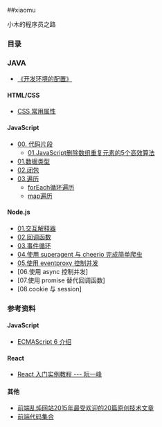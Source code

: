 ##xiaomu

小木的程序员之路

### 目录

### JAVA

+ [《开发环境的配置》](./java/lesson0/README.md) 

#### HTML/CSS

+ [CSS 常用属性](./html_css/CSS常用属性.md)

#### JavaScript

+ [00. 代码片段](./javascript/00.代码片段)
	- [01.JavaScript删除数组重复元素的5个高效算法](./avascript/00.代码片段/01.JavaScript删除数组重复元素的5个高效算法)
+ [01.数据类型](./javascript/01.数据类型/数据类型.md)
+ [02.闭包](./javascript/02.闭包/闭包.md)
+ [03.遍历](./javascript/03.遍历)
	- [forEach循环遍历](./javascript/03.遍历/forEach循环遍历.md)
	- [map遍历](./javascript/03.遍历/map遍历.md)

#### Node.js

+ [01.交互解释器](./node.js/01.交互解释器/交互解释器.md)
+ [02.回调函数](./node.js/02.回调函数/回调函数.md)
+ [03.事件循环](./node.js/03.事件循环/事件循环.md)
+ [04.使用 superagent 与 cheerio 完成简单爬虫](./node.js/04.使用superagent与cheerio完成简单爬虫)
+ [05.使用 eventproxy 控制并发](./node.js/05.使用eventproxy控制并发/使用eventproxy控制并发.md)
+  [06.使用 async 控制并发]
+  [07.使用 promise 替代回调函数]
+  [08.cookie 与 session]


### 参考资料

#### JavaScript 

+ [ECMAScript 6 介绍](http://javascript.ruanyifeng.com/advanced/ecmascript6.html)

#### React

+ [React 入门实例教程 --- 阮一峰](http://www.ruanyifeng.com/blog/2015/03/react.html) 


#### 其他

+ [前端乱炖网站2015年最受欢迎的20篇原创技术文章](http://zhuanlan.zhihu.com/yutou/20595886)
+ [前端代码集合](https://github.com/wteam-xq/testDemo)

